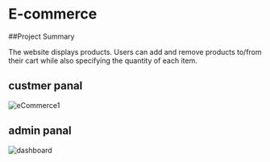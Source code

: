# E-commerce
##Project Summary

The website displays products. Users can add and remove products to/from their cart while also specifying the quantity of each item.

## custmer panal
![eCommerce1](https://user-images.githubusercontent.com/83503164/177008707-4d2fc9e4-9cc8-4188-a3c7-207bd74aec6a.jpg)

## admin panal
![dashboard](https://user-images.githubusercontent.com/83503164/177008721-b0325d12-5d55-4966-a283-8bf61a0616d2.jpg)
